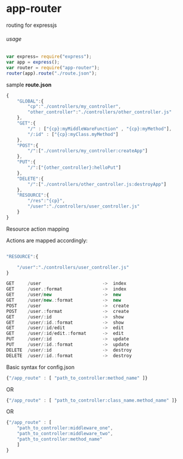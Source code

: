 app-router
==============

routing for expressjs

###### usage

```javascript
var express= require("express");
var app = express();
var router = require("app-router");
router(app).route("./route.json");

```

sample <b> route.json </b>

```javascript
{
    "GLOBAL":{
        "cp":"./controllers/my_controller",
		"other_controller":"./controllers/other_controller.js"
	},
	"GET":{
		"/" : ["{cp}:myMiddleWareFunction" , "{cp}:myMethod"],
		"/:id" : ["{cp}:myClass.myMethod"]
	},
	"POST":{
		"/":["./controllers/my_controller:createApp"]
	},
	"PUT":{
		"/":["{other_controller}:helloPut"]
	},
	"DELETE":{
		"/":["./controllers/other_controller.js:destroyApp"]
	},
	"RESOURCE":{
		"/res":"{cp}",
		"/user":"./controllers/user_controller.js"
	}
}

```
Resource action mapping

Actions are mapped accordingly:

```javascript

"RESOURCE":{

	"/user":"./controllers/user_controller.js"
}

GET     /user               		->  index
GET     /user.:format               ->  index
GET     /user/new                   ->  new
GET     /user/new.:format           ->  new
POST    /user                       ->  create
POST    /user.:format           	->  create
GET     /user/:id           		->  show
GET     /user/:id.:format       	->  show
GET     /user/:id/edit              ->  edit
GET     /user/:id/edit.:format      ->  edit
PUT     /user/:id                   ->  update
PUT     /user/:id.:format           ->  update
DELETE  /user/:id                   ->  destroy
DELETE  /user/:id.:format           ->  destroy

```
Basic syntax for config.json

```javascript
{"/app_route" : [ "path_to_controller:method_name" ]}
```
OR
```javascript
{"/app_route" : [ "path_to_controller:class_name.method_name" ]}
```
OR

```javascript
{"/app_route" : [
	"path_to_controller:middleware_one", 
	"path_to_controller:middleware_two", 
	"path_to_controller:method_name" 
	]
}
```


